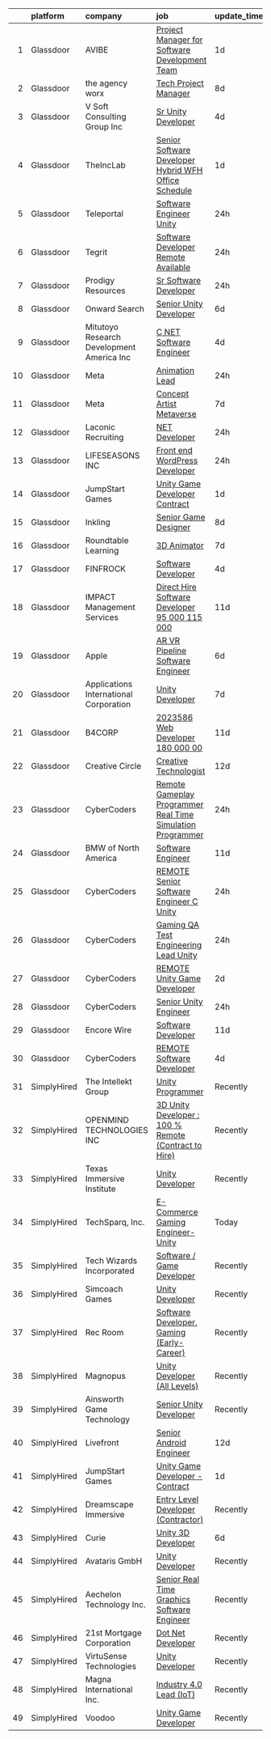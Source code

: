 

|    | platform    | company                                      | job                                                                                                                                                                                                                                                                                                                                                                                                                                                                                                                                                                                                                                                                                                                                                                                                                                                                                                                                                                                                                                                                                                                                                                                                                                                                                                                                                                                                                                                           | update_time   | location            |
|---:|:------------|:---------------------------------------------|:--------------------------------------------------------------------------------------------------------------------------------------------------------------------------------------------------------------------------------------------------------------------------------------------------------------------------------------------------------------------------------------------------------------------------------------------------------------------------------------------------------------------------------------------------------------------------------------------------------------------------------------------------------------------------------------------------------------------------------------------------------------------------------------------------------------------------------------------------------------------------------------------------------------------------------------------------------------------------------------------------------------------------------------------------------------------------------------------------------------------------------------------------------------------------------------------------------------------------------------------------------------------------------------------------------------------------------------------------------------------------------------------------------------------------------------------------------------|:--------------|:--------------------|
|  1 | Glassdoor   | AVIBE                                        | [Project Manager for Software Development Team](https://www.glassdoor.com/partner/jobListing.htm?pos=117&ao=1110586&s=58&guid=00000182aa94527fb74e596060f3ee45&src=GD_JOB_AD&t=SR&vt=w&ea=1&cs=1_9cfe2c55&cb=1660719223760&jobListingId=1008071885555&cpc=C19BE7EA145E205E&jrtk=3-0-1gal98km1h7ir801-1gal98kmc20b6000-09a2f425170512e9--6NYlbfkN0Brla-Zn9TtWMRI9hglf2COtJLUY7PVjml4LUR13BlzD7MVyLh566VO5g-FW51VMmyx8Pib9ImRFWYslYujxvpIpGCxbpiafJtvnwY-EFmMU2mSlHtiTJjLsydHR26cBO0FCE4PMEyI8ch_XkC2Y1AOr4pHDUxOz2m5-Wcw7P6yslBKJ52EvDJPg0uikh12qrMHyEp-FRBFSbuQNtGFp9CS-UfGqi9VvFL2Uaeii4-bIrC5Vm9aSrDMoyHiHWrednbJ1zjj4BholyDPcrfqFmpJh-N08lY4yUrXyF_QVzzdsFIsc5nkK0_8-wEVLN2MLDhB4f2hHY3_tZy9yBuzHcqi1uTVrNokPyTvbc2nyTW2OrHx7NpfTuYkXlqYkG46Z-2c8Y6dBFheuC2mi2NkYk71zxjMbZ4upPS2B3Z0FhuovWzAu_1OmAN4w888oSkDp31HH48agim-O7PAJydDQiFNg-D-qw7bFWZ20tu8Lgii1ZiZ5iUn-52vhonmzY7pYmRIKjbmX51V3Q%3D%3D)                                                                                                                                                                                                                                                                                                                                                                                                                                                                                                                                                          | 1d            | Portland, OR        |
|  2 | Glassdoor   | the agency worx                              | [Tech Project Manager](https://www.glassdoor.com/partner/jobListing.htm?pos=127&ao=1110586&s=58&guid=00000182aa94527fb74e596060f3ee45&src=GD_JOB_AD&t=SR&vt=w&ea=1&cs=1_a27c55f4&cb=1660719223762&jobListingId=1008061399962&cpc=7F6F94E2229B3AB5&jrtk=3-0-1gal98km1h7ir801-1gal98kmc20b6000-8f4bd79b41549b1c--6NYlbfkN0CNOKpjDIEH11s39GTuUki_mvxNbnX5BtDlH5CMrheAnKze_5JrwQ4joDkGUDohP_R1d75k89nhcXaVBkD7dPwFKFNEQnnNEcWAGbymSfRsN2wge7tNhuux1TukHXTlH-6eTlesVTIhn_EjctP-rUj-LxYzPxz1PTikXJu7_SadmasT2Xu7oViM1qldIRfmZUwlKY6QHKhfqo-9cGu3rI32D6oHZkX8qOtVksYCLW2vkthGF-O1huFLXPYa8WO4kSz3vK9SrCfF5aGJLEaqGIt9pzB_ANbXtcUZOYTDvGFGl83FtzLp7j_Bfn2SZ725SoWZ-eW7jxsNilXD4eoSYvDu0EWPgIaHTYV7HQaM5r2kHujNEkb6IyUfzWWVIdcfjj6z9ZUbkEbvcqwRUWB1mgxeorF9vmmvqSVUxKE2QgjYiCgNxaM2HRY1AZ17QTmvluMGx7AOV0vBiL903rO33Sz-KrggdZVyTsFGqe1QLanMfs-yEEik7bI2cNCGn07BA4wB49AoemcaMw%3D%3D)                                                                                                                                                                                                                                                                                                                                                                                                                                                                                                                                                                                   | 8d            | Seattle, WA         |
|  3 | Glassdoor   | V Soft Consulting Group  Inc                 | [Sr  Unity Developer](https://www.glassdoor.com/partner/jobListing.htm?pos=125&ao=1110586&s=58&guid=00000182aa94527fb74e596060f3ee45&src=GD_JOB_AD&t=SR&vt=w&ea=1&cs=1_a88eb7a0&cb=1660719223761&jobListingId=1008068603998&cpc=334ABAF5D42DC775&jrtk=3-0-1gal98km1h7ir801-1gal98kmc20b6000-85917aa00f3f2bf4--6NYlbfkN0D9RE-Si7ybiUgDiZLiiQYmpNk9Vbzm2gLbPAQW_p1zE3jUynzuC9mQeE4jvLF4MlS_eJoYiclQZfDV-8rxK7trz0mZrVCipmJf43BA5vmJuJ51QVrW8c5Pq5asY-JkCxJNrAJGuchCa72LGsh8Ez14KRADh-U9shACdi1d1HxV10TD-5y22u9gkm2p-FSC1L7hVHLEpYVbdLjoBkO5_D4asX_TjgC-tAg5tWuykKVJAtnGeHAoSOXMnPiLwSM_6yp6KgI3cjUIBGCQDVQHWDLwcz_zWUsEgZJCSrift1mrGSXKai8w0gu0jKPAkqYJ6osGZFzHszl7QoM6h89_PU8v-HGlvMick8gcd7HEQcTOFwoj3DDgnOcHv1hkJ758-DnssPj6kdFpDJ-tXB9KZV30I3lJowv2h3DDI4ntU5JQAgWopKZPoQVs_vQOK4qx3_Iupr8mof2rMwM1L7hQ1A28bcJX9OIN1DGTyZ9PDdiLSwUwAMeyjU9peoAOv8dwH8Y%3D)                                                                                                                                                                                                                                                                                                                                                                                                                                                                                                                                                                                                  | 4d            | Louisville, KY      |
|  4 | Glassdoor   | TheIncLab                                    | [Senior Software Developer  Hybrid WFH Office Schedule ](https://www.glassdoor.com/partner/jobListing.htm?pos=115&ao=1110586&s=58&guid=00000182aa94527fb74e596060f3ee45&src=GD_JOB_AD&t=SR&vt=w&ea=1&cs=1_7c7addf5&cb=1660719223760&jobListingId=1008072101879&cpc=5FEB1BEB8E14EF52&jrtk=3-0-1gal98km1h7ir801-1gal98kmc20b6000-9d51a61459776722--6NYlbfkN0DSSdLQjsFUNIIfWKBSCm7aFN-16N06oiE1QhvrDqT-YyS4Ix_-hUP8Scw6mwJEE6A2uisVI56FbgYlpINU4OAL-rAfTfCKglmO0y9iRlmC55pppFErSPqD5Uq1Th5kGjC9eEB3fOiQg-HIkeKCQlqT-IUkS0zPgJbMy6l_6XzE6linuJiv7UBAGSRZCMxF9hk66R_FPUsnNPe69wBmfVIi-bfZp87S3p_39aKFDfEvftz9CNgKRlV0CwSmCZFG7fABwkXminIPEovxZzNWlrfCFP6HLluUS7wtViTXZgOivV4tTLZtwFWdBLoQ4SU7dlzgRijuGWrYTiA2aXIZ_HLLGUUmncmofdKMuYSp0bpO2H85_uKZR9Jq-0-MVCTQBr0i7sepfzjyT4Nq0dekMFB24iGn3YFTgTR3Z551Akll4m421t9eSBWWis1IDscatcvkcLqJ6jE6V30PM3lYLRoaOE8TdU3siGJdtsI1fWEnwogVQ4Sj17jjV-LPzeBBTIU%3D)                                                                                                                                                                                                                                                                                                                                                                                                                                                                                                                                                               | 1d            | McLean, VA          |
|  5 | Glassdoor   | Teleportal                                   | [Software Engineer   Unity](https://www.glassdoor.com/partner/jobListing.htm?pos=113&ao=1110586&s=58&guid=00000182aa94527fb74e596060f3ee45&src=GD_JOB_AD&t=SR&vt=w&ea=1&cs=1_c1e1f8ae&cb=1660719223760&jobListingId=1008075046577&cpc=1CBFC3E34E2A31FF&jrtk=3-0-1gal98km1h7ir801-1gal98kmc20b6000-a2586b8f60e5c255--6NYlbfkN0AntC0C-TCVph3zu4OMPCfnQ-MMa4QglcNogR1ub3Tc_pVtaDijIQNGqjZUjoXo2yKwu64KD8-YtFIR2I8kkqCbL07rpeOqxyEMXIKB1ZwOfsl0Q6IfIhQNenE7zHvKHruNGpl76kDxluITjcBqrRgn64vIx2FQD8vXwu5Xm23Gx3RzCIfCAb9mVGdhDJfdG4H98Xcpt_tondOJcET2gusfsjNfzZtFdJumYf2K95gC7QZGT08oUaJrXS1jzAEqDC2DyudVN3VELjk2C5ZdUHX6GFbqo7irinnhW7Hkfz7eP2Ii6cmzE8FjmdJ4OyKpZjqxqwLtmna_5IsAGgS9H1zC9kb85XeC__S_yLKa9_JHsCL0lUOYZK4JRd8sn6SSWBdkMNvW7-b18IWV2tlxajbayihF7_c-C9ffF62jS0f9YQOJg-GTww1VZezBoJMxOQGxgytpAz6xV-J8aN6ZuYH3PU_qb885XaC_n12bhjTTMxcFd7JLuI9yfUVwHVjbdmw%3D)                                                                                                                                                                                                                                                                                                                                                                                                                                                                                                                                                                                            | 24h           | Culver City, CA     |
|  6 | Glassdoor   | Tegrit                                       | [Software Developer  Remote Available ](https://www.glassdoor.com/partner/jobListing.htm?pos=108&ao=1110586&s=58&guid=00000182aa94527fb74e596060f3ee45&src=GD_JOB_AD&t=SR&vt=w&ea=1&cs=1_6e8411c0&cb=1660719223759&jobListingId=1008074129417&cpc=D2F1DE17EE1F43B9&jrtk=3-0-1gal98km1h7ir801-1gal98kmc20b6000-31ea58efc222df99--6NYlbfkN0BYTXhm1cbXLAspEfzBkuVxq2TVVktJReCYtVkqu0WvP24Gm3Dxy7MDa6OJSrO0xO6C66tfxA8ttbJfLdpWJkOgdtvkYOy2-vXX6QsvaM9J3wudpgQJfabM3wvw393EsEKyI2j8r-2wX6ovTATJdOhRulDCxWlu-ACK69X5QuY6KgD_QcQy8D0VRgb4a4kmfd0YZUX0d2Z5o8t3hf63eRrNE30f7EAMo8y2fZtjciGOy8yfBFjp8Q9S6gzqmMHLAGFmentl6h5mLZ7Wi0YtWjkgLooZiwfYkKnJ1COW6v0xmkekCi-XDEfSYkIo5gZCF_UnvOO7GuvePB3pJU2w7f2fwZ2VkcT-3I207vGQikjAFf5Imz868UwH1GIFx17SJ_ga4mo-IS1krDx0HykLEjqp-EaJDuhxTRzLpDHEfAN0l2vazXOPH6SNevtDv3lnLIwbeyFmsuYygPyoDTzU8J0QNKyuSXi-l7-S4egtHx5zEgNXKDd2wY7npjF9eY7H7Rw%3D)                                                                                                                                                                                                                                                                                                                                                                                                                                                                                                                                                                                | 24h           | Remote              |
|  7 | Glassdoor   | Prodigy Resources                            | [Sr  Software Developer](https://www.glassdoor.com/partner/jobListing.htm?pos=106&ao=1110586&s=58&guid=00000182aa94527fb74e596060f3ee45&src=GD_JOB_AD&t=SR&vt=w&ea=1&cs=1_dffb59e2&cb=1660719223759&jobListingId=1008073502263&cpc=151E51E148764572&jrtk=3-0-1gal98km1h7ir801-1gal98kmc20b6000-404555c049bc27ec--6NYlbfkN0A2ztIwgPcC5sUL1oQzLFCSvVVkIkslVOnYdQ0mpSfPA6NpMWu6Kno4nnrYB-fWKcufpT5xOxPe2qCsSX5um4scelRw14WwX33UYcL6KO34QeC8INwRzUAPtwFkNlVpOdX4f4P1DQp2fZ-UJ251JBajJ815MIKFs7XVquBdwSk1fsH67WzqITEoiy4zNby8cnvIp690F0AY37VIh0NF8Fu_S-8ihqq0hxP8MOD3hbLOheloVFMUkBWta9dSxo6K2u5lj5KifWtxdUXPqlIu_g5jqUqBTrNruvrx7COjQlwgRNXSu2GNU3uA-hLe-zm5MlOzI01V77gVI7cckFzTob9oA5d1ykAGOhhWc9TkK6_m9r9M0S-5td-_nFkfJrf4jpqyb5Ka0aqxbUOxDj_EMYO6Tf4SVaLE4nzB-MZrJTiXeDsgh8gK5zr9y1NDODM69iZcUxKqs7KX8TopcP7190o27bWHMgjdh1NMNu3ukWBk9D-gXZnVO6kWli3rERbtgMmbKs7IZbyObA%3D%3D)                                                                                                                                                                                                                                                                                                                                                                                                                                                                                                                                                                                 | 24h           | Remote              |
|  8 | Glassdoor   | Onward Search                                | [Senior Unity Developer](https://www.glassdoor.com/partner/jobListing.htm?pos=124&ao=1110586&s=58&guid=00000182aa94527fb74e596060f3ee45&src=GD_JOB_AD&t=SR&vt=w&cs=1_94c54995&cb=1660719223761&jobListingId=1008065490826&cpc=48B9F4758953335C&jrtk=3-0-1gal98km1h7ir801-1gal98kmc20b6000-87407f89450bae69--6NYlbfkN0B7YoEZZ2QAGDyEGGmBPAUWSHc1Mt3sMCn9FehKcWA3wwfxcx19LEZnY8Y4HGhdxxpgSN-_76gESYxsb4CdPS_rYQtjsDABF4mABSjblZgzuDEZCoDr-mWRhneQ9Fxw_hon52IzUZ8ojBhZ77HRaJ-IxNsG7xtFv8QsFseoG_qQ1WVa8_K0VvXV-qnrOzWjQY2XHzH0VFVnZFSKVTZZgB6FZ6BAWkiZt3DNFaGLS0SrEWhHM1hGFH9HM1wibhGa5Rxtygayxfg-x05cB385nifKPRzMmJHt5tCy8PMugb6Zcj41UgeQhkwKw-hOvUNpfBOHGc0TgmvakEg8AQVutpkp28Hw8gwwHyN1BIepG2adaftYzLjv_91MbH8wnhuFk8T1u8IgLXUn3XlOMJi0b7lcs2nPp5v2dYq1a75pv3olewHw9GsPxOQUGM1CP5_esGgALeclte6Bn6P3tAOnnP7ViFuaxL4UMFDNFsr5GdozUa5uqG2GpXRmR6ZjLLhAUtqYIui2FLnNGXz9XMW0Wc4WdDNp1QMOq2PqCzknwpIctrPPeu9dU6AozHnKAaCJwSl0oM5WuWJKh6s_nWA7fgP7NmmySqO7rvgidvNzuIRC8ahVLdWReNYGbGpcItPxkue9uvtTCtUZa7OUz8N05c1fLwnsZ_yZz1ILNuiBuPOKMYxPUiBc5nGTDXJDlGm8PoKI2sgOK7kwPi3yDX_1aslahC45imadj_0-P1emO46jK_8WYzzj_pxMY3LxvveipZoDYenjgKlIaCPTa88FyjeKbWYt6kCuL3yC-KfpLfW11yq62xKzByWUcUNyr9AnlChHPpQdamxC6xlBYU1hGCb9l7VB6-sFNHsWcpkXhGhlZ2ePheXJZfYZhvF6xygiPve-IOn2wuhFHKpJWICOMPkViEw1hxjEtWIy83eQgrJb6gQI9JFJaz7pqP7ZdlGbwkw4NJnRDUHYkLPBv5G0jhs2E8e6kXt6diUleqxOU5_HbuQZYNU-9OMSOAnvk_-IcIo%3D)                                                                    | 6d            | Ontario, CA         |
|  9 | Glassdoor   | Mitutoyo Research   Development America  Inc | [C     NET Software Engineer](https://www.glassdoor.com/partner/jobListing.htm?pos=119&ao=1110586&s=58&guid=00000182aa94527fb74e596060f3ee45&src=GD_JOB_AD&t=SR&vt=w&cs=1_a99fca3b&cb=1660719223760&jobListingId=1008069331181&cpc=9DC6E4D8324653EE&jrtk=3-0-1gal98km1h7ir801-1gal98kmc20b6000-1fa32d082029c0a7--6NYlbfkN0BvrjnhlIknunj6B5uFGHHla5BSmGDnouF8_mjReNBU2kRZZ3EzJErpeKkwjhl_gNlOonS223EpcDz418rPQe9hZBvsr5e32Dip9nBxY3QrX5Gj8SrLFgwfUSatyqQnAYzpZMin40eVS1aAVjGReKFSRgtxwmdeBcbsy8hsAWrdYyTbd1IRKXDUsW6FY_bCxc1pJpNo2D6fViL2yN2wmTSmwAqdBiCYBMQWrgpcu-0P4Q-URyL_Pb-SkQNsETNT6gOchOqFuuMaeWUeNK_42gqxCFF2QKLoIdcZjZVUv47nFE60MY7aJSjTSvcGyZ4QTKqXYyp5A4pj_tDp8iX05Fz70ZS4H1RtqgxuUn9O6j5P7ISDYcQ5Uq617SNZfO_XONECQKLJZ3-4ElN4CvonPhsVlLqeUipFKGTv3udZS7Ejt1xweqlvUD32tTzleaux-7aHfa_ogLBLK1aqws5r9GNFwCErcCLL3JiSaafOOcvlY2sj8ccTY22L1qEQCQTan6sEbjLSGij-HE8gSBY91lURqzlJlFARKSEbEX_K_q7HnkNsb200wGH8UN70xk9UIkmjRPWyyBm_szJhMkk77GDJqeEOmrGEORRRx7dqWIauBY57QKuPXMbTrQXlNOyJp8pwlhbvJ-rY4jcyxi5aSBSf1bYKMBZULZ5M6APkImDICNBL26V9JE4LdjiuoVE0GYE%3D)                                                                                                                                                                                                                                                                                                                                                                                               | 4d            | Industry, CA        |
| 10 | Glassdoor   | Meta                                         | [Animation Lead](https://www.glassdoor.com/partner/jobListing.htm?pos=116&ao=1110586&s=58&guid=00000182aa94527fb74e596060f3ee45&src=GD_JOB_AD&t=SR&vt=w&cs=1_a995d859&cb=1660719223760&jobListingId=1008073834059&cpc=D69957E0862862E0&jrtk=3-0-1gal98km1h7ir801-1gal98kmc20b6000-9b322d88372387bc--6NYlbfkN0DYl4UJW4r1Vl7FEn6T9F-rD9lpC-0oMJVSiWjK_MGUd8e8cHXcpv6KPyjLHZEfqkXPLBO19QGGgKETG52_UskNrSmHtgwlHbxWFNWS1a0phudJTqs0tjd5vsu7GqsGZ8aZK2OQD2jtZBSBufeDrrQ-BpVuiH3t-B5tDKtz_MYnTa9tbX4s5enPctyMGi4we6hdgu-pwVrJ64RLj7K-JQTfwSw5zxQGVeN-ev4L-0yfNqI4Xa7ybLyN6kmrC38DZAMUcZd58kNf6MPqnw_4nSiQ2MyUGnd1BCudJh4MJaz9ncL8TvmgwQcKwx5YqHZ6BIpoc8syICCROEpn__GjdqD9gF20JHuE9AbMxzZ6zAhgsrzg7DrKLAeki9IEbi8YcLlWpGZNJC7DQ_yzTIsDmmgFA34-KXgTw5xeaUIH9UnpqQNlxMwNrNsSH9bWCvBq42zLkwh1R4O_M-wK5KmpeZcFKkkkrQx2xVgVsrdvkNtAbvtdNEdYWGrQIqc0bxpPJxSPo9lqsziqQI-_j-uhQwumU3aYBMSeUS1lJqiciLXN-v4SKMHDtz-SpRadQXvCb2AUy2Pv8Dn6PacTCseC0NLdphqEF3oKxu92KNp-9oLj5_fVNYZC4c1W9uLs5CdAJYrJNsd6Uc3hGPHIMLwdkdErjJc401FzhQ8bD3zZ5-F_2potuCM-5lfwFq2D5cfOldpdVskC-7PTm2UfRjCG3njJHhjwFxuR3mJqYonbp-Dhzz45s-IVqXAkVAQzt-Im3lTtF40WqOjUoRv-59bf29C-mWYXLHGIWzUZeuJXHjGvH33AdwfrMGIleNjZ1ORmxc5RHH44OVaa_5iV1mhYkKyex11jQOemZK4rp3jvXn6pWb8DdhtCLwK7aBrkhRt1_NOBLYqxl6jZ2KWoZ4TjRx7MRoxQg0WwfW5P_8moj-SfNpGWyrjbz3nh9ZR9ktKaNkpOoUy-05jDmINAH3RyPFlQ4WpqysMqNg3QPpUHztqe3B7-3dS7dFWWkCyl2ks5U9uWssCszTtq3w7oiBEb24c4Y3ENTHPVEAHPROjWXwCIiO3RNSExRhAEw4CQOBZEJ7s%3D)            | 24h           | Remote              |
| 11 | Glassdoor   | Meta                                         | [Concept Artist  Metaverse](https://www.glassdoor.com/partner/jobListing.htm?pos=111&ao=1110586&s=58&guid=00000182aa94527fb74e596060f3ee45&src=GD_JOB_AD&t=SR&vt=w&cs=1_374a52b0&cb=1660719223759&jobListingId=1008062809203&cpc=39A4E8CE329AB187&jrtk=3-0-1gal98km1h7ir801-1gal98kmc20b6000-21b4a9c53fc00ad9--6NYlbfkN0DYl4UJW4r1Vl7FEn6T9F-rD9lpC-0oMJVSiWjK_MGUd8e8cHXcpv6KPyjLHZEfqkVUDhkK4Kfk9FNDVhCistG_1PasObYFA1LkjSV7r4mwKrDPv6XzllAehShRQV7DTwK399fCAM-OYpZU5BTi8U_JHL4MGo27kKcJf6pmXn8rbG651jinxQQ-tkIwtQdXDwmHJHrYWOuNrNLKUcETnNHZV6v1C3z7UYliRfj7lg69v0QOv1JVWyZQo1I5gpifRls4zSDnQnr3vxqhfaqGgESYqg9sZVlpEjL7Mlx_pi-wh8duz6N4Y3KOG5YBYmbN0OkWi10DmOlF-mlLiIt6BKsQ7kVM9wydDFzKPcBM8ieSaU09Y3f3MbUiBoOu-tPGIRycIMpyiwHNkM-DgL1PFGmYlvEBzXg3m1APerQoIT2PZJe018DdbSTySO4Di2sip58dnNACoyEYazDojLjXe3tMrfAYqqroAcFnuVtkeBlLiaadb3Ne6aeQY-OQmBu9bjvgzh3AvE7fo9koH5jsMR4xBSWyHKS5_M5pDwT6PsuiObEUELVoGI6p46dZaeDFXLk-Vm_O0LH8YQwcnputHqxtP2tYJ6Pyhzb5Hb-eP3XE8iFXx6b1fX93G6pCntgpehjWNel-x06dicDotNZ9w137O_mYIp34lkcQSLLGL7P81J58L8GFfXcO_prH1oaJ2aq_nuSYwgZRhmSIdpgp-GXkDq57W4LMdzhnNW2eQX46s_3hAdDX-lqVDSoXMOQ7nh99UKkjqtnMGq1Uv0bpdp2ke4qWzMagGkLvhnGyD_9DzMX0SLWCu3eTL2Z4uM_RyEEdhlEBGNnYybkJ-_Psrqz7zg1EBmfZbagNRtP1q7NySUmpESLgotQ2hfWxgliFWuLOTLxRVWTLXwQQUFbbGN-KRHlO3GwSguONrlY_NJwFbMLrNy4-hAVMNEKp4xfPwU4HLVLrw6s92KS4i8ixVN4UiDVmoG6soJuCskh_BAdqUptsYOTf9f1kyvRMzwTgJZ_Ro-hjejOLb3kOd146ODjUQz3nvOzCz7hREW1MQ6-UWurOVVN3pcllnVz7dfQoC7A%3D) | 7d            | Remote              |
| 12 | Glassdoor   | Laconic Recruiting                           | [ NET Developer](https://www.glassdoor.com/partner/jobListing.htm?pos=112&ao=1110586&s=58&guid=00000182aa94527fb74e596060f3ee45&src=GD_JOB_AD&t=SR&vt=w&ea=1&cs=1_0ec5dbec&cb=1660719223760&jobListingId=1008073871528&cpc=C3517E2410EFB392&jrtk=3-0-1gal98km1h7ir801-1gal98kmc20b6000-ea381383c430b3dd--6NYlbfkN0DdJbhHBYXEWBLZdlxQXj7QWc-IkEPIf_iUNPDm2ENCvayc7As59E3viv5RijUdfddRMWLQtu9yq-9Cvcjdlhi9ZpdFgOHV-qlFPgkvYgAu1Utk0uElhqxUYGKpx6T7CPHot6IZr-dOKfsA-NQkvdfF1GO-TFQi1JBywzJANKL8aOWbmvAd0dMu3WsSVKUJeuIb1hZJ-_LinmeE3fW1aR6VDhYMZBE0SMyHg__guqNw3yb2kC9N-thUWseq1eOE9ZrXtfL1TFaST_YtCwRZ4QwdnfTrfm2T7w6opJSZhm7K6QcERKjdBt4AuLaq9Yf8iuAK5DTswh2q2ijOKrW7CL4JsTXEsLoVyymlmEF-IDDdRqxJEoJlZqIbNz1uX_nhkJ_lIsbZ3Z7thP5gNvCZqhfuldMNjKol7nnmqps-8V39XANYYpbrSGACqwfrSmwJm836T3X2OpmmUjlf49aj7D8Pn12hvO9cXR4BstmRieaBXXRBs4uolATJDznJ3nsfw3EUboeqYx7EEw%3D%3D)                                                                                                                                                                                                                                                                                                                                                                                                                                                                                                                                                                                         | 24h           | Remote              |
| 13 | Glassdoor   | LIFESEASONS  INC                             | [Front end WordPress Developer](https://www.glassdoor.com/partner/jobListing.htm?pos=109&ao=1110586&s=58&guid=00000182aa94527fb74e596060f3ee45&src=GD_JOB_AD&t=SR&vt=w&ea=1&cs=1_b29096f5&cb=1660719223760&jobListingId=1008073142043&cpc=F17331D9BECC482A&jrtk=3-0-1gal98km1h7ir801-1gal98kmc20b6000-e7ce80213e24dbad--6NYlbfkN0Af6XyPKZ1uzoRE0GahCdo75fE7PN7TXFnIalp9aM13-zogjIsTD1TImW0V_eeuDo0biAWJRdLgtobe-GpwLew-od1JEHJiRl_gDVdolhw-Ch1qWJ5aMScr6hBrnR5AFtAoageZ2ahHPnRFK9WU3Bs2ShiLccy3g_r0YN5i4eWtE1o95PhrLYT1DkVcHGlJY4K3YnwEh1LwJywoYb1jy3aOFUJVvirf1sPGtp7RcDDajDUTpgMDYZz49YCUWFbVyBSFJ1YAYyhUs5wuou66d0HmfWKPQk5L0J6mqWrPsdE3V0Tf_wAAf5xfrjfk8IgQ472Stm44IpZi3GeT_vazGVAr4aQlTg-ikMXqp6QlqBU21YbDRYKf8VdMxEDfbs05jG7wH0GxoLpRM84KbkGr_ARfiIK3Zye6GhoN5oc3I6N8rW7-lt4mPvgPZY5quRaVyd9sI00f4ncCWeQ8VQeRgVl88dew_nUeL92XnNkqekOfOg%3D%3D)                                                                                                                                                                                                                                                                                                                                                                                                                                                                                                                                                                                                          | 24h           | Dallas, TX          |
| 14 | Glassdoor   | JumpStart Games                              | [Unity Game Developer   Contract](https://www.glassdoor.com/partner/jobListing.htm?pos=101&ao=1110586&s=58&guid=00000182aa94527fb74e596060f3ee45&src=GD_JOB_AD&t=SR&vt=w&ea=1&cs=1_755aaa5a&cb=1660719223758&jobListingId=1008071805886&cpc=65CC663E25211861&jrtk=3-0-1gal98km1h7ir801-1gal98kmc20b6000-cf18f7426d73c20c--6NYlbfkN0D_KRozbKJx95I3LRYgbj09bqBDFeyQG4s8tCOB31p2DJZmMjrYDwt7QsGSfxe5WivNSKvLAitalazuPg12tvlUiQcn4orz014HzM8kPbmIKm9sa3m8_BNp7VixEktm1VyGiKWazl5SX_5RvEqhfUGfzwojQrA0S_9isnH1wFTN2m4vS6udLiCaarGpsUOnw95MK7c4LPT47hdg2y2St3sf4lRmgOvXBlxEk2WXQLrStzrHceBD_qshxuAfNl5H-PLRAu1ZzBtIxGVpWETc78wJfnoowHcGxVXgFLE4lNUM-YYzKgE7R1l7f9AMfztTyQUwwESbLq4zRA-nIs4xkkojMiHfPhmvhGpGbwJSujBvZPaR5-h8_6_Ds2Nvv6NwUlwQGI5BXBRZjs5s7vQ9NCaWYjXndDqUOkuT3rGGrltUSj-792w_RNAPEVt4uUCoLIT7T8YEWoriiTeXJiFMyy-bGKF2esJcWA304Xl07bkwX3sIR6e8SFEb966UWx06oKM%3D)                                                                                                                                                                                                                                                                                                                                                                                                                                                                                                                                                                                      | 1d            | Remote              |
| 15 | Glassdoor   | Inkling                                      | [Senior Game Designer](https://www.glassdoor.com/partner/jobListing.htm?pos=104&ao=1110586&s=58&guid=00000182aa94527fb74e596060f3ee45&src=GD_JOB_AD&t=SR&vt=w&ea=1&cs=1_aab5f5df&cb=1660719223759&jobListingId=1008059483582&cpc=50179EF3956C3176&jrtk=3-0-1gal98km1h7ir801-1gal98kmc20b6000-678267d82f22a9f8--6NYlbfkN0CdcVd3SDA1nO7RkKTAACmPV4xEt72Vls8LI2dqcgyOeHi2CvC1sHKoHNIfXSCQVcTr4AoLSq8kWlreFOYnMTXNQu3E578XmFW5GGBHz_a7Cu4uRhyyNkJcymi2_gtbQjoEjAihiRNDB5mUIl33VJDWL7fafXy5OaoextOZyZOYUTmT4ZBCiLLSL31OA8_DBZpwy2WhGQ5vI6RQCjXYxscTn8Gb-8GVdfdy_Rz3heQtOmLC-FqTemkPACwSIPE8w-MetCIAQzs_nIXP1tjFoMi-WQ9t0JuuKjCMeZRO21VWBSQ64OINZRMkJEhpeThd8qjVhHvjQV81iBjv3ey65CIxAYHcdgx7g2tpUJlTsfOt-0aVRzH4AtW7SqvvspGmX9ycQjjUk5GnvSqBcVKn6d_5ajaYEvUeKIEzIGMifPdMf5-QrNRnuo8HiuTd9lp7cuBGRQVX3ZvEip2NvBw_TesHJc8eHuEzz02e-s2BhUiYFzaSJCIuYngBPp9GQpDP6Bc%3D)                                                                                                                                                                                                                                                                                                                                                                                                                                                                                                                                                                                                 | 8d            | Remote              |
| 16 | Glassdoor   | Roundtable Learning                          | [3D Animator](https://www.glassdoor.com/partner/jobListing.htm?pos=107&ao=1110586&s=58&guid=00000182aa94527fb74e596060f3ee45&src=GD_JOB_AD&t=SR&vt=w&ea=1&cs=1_fb47b8d1&cb=1660719223759&jobListingId=1008062652493&cpc=AE484BB564079092&jrtk=3-0-1gal98km1h7ir801-1gal98kmc20b6000-465ea9dab49fe022--6NYlbfkN0BVapqBw3SgoS4uv2G4zUYtqIdSNvBDwETDajj4_FEyngziGLzFguvgXGnGRHjxmfOl7YToDFSbofLhWIkbyvd4jpB6iHDAdo7rVOzKqXgujFNWoT3iiw80UTSm2WavY9DzDTyG37EC4qUegYrcIBFAY3qclQ4wYp9rY5Kvv_O5cP993YzGrZrm-7jxuTlgP82yf3HpZznB9THR_yQK2AP3W28_jT0_uiQjWzzO8Uq2zDRvpDnLv6KfUbjoA6dYesqYN-mV6DwsIRoFKFXGB3nrxDJ34hGFrio0KXPIWXspOljvTcdauIa5_htCwzmQzsqyn_qDx01JZtRBxiR-Wr-NbumdVZEpshlDTgCdYV8RsBYIkKjLXK6Hil_qE1uOzzzL2tZT6I-BH768rZ0iz0CvRw-kl6D7Q-9OZxWb0KX21JFjLWhd0BodtBCFW5D4F40GWi5gVk_tzzrxnDOuqeKNC-Urh7fy5imx_fbuxbccmaH-kPbVIoiJ)                                                                                                                                                                                                                                                                                                                                                                                                                                                                                                                                                                                                                        | 7d            | Chagrin Falls, OH   |
| 17 | Glassdoor   | FINFROCK                                     | [Software Developer](https://www.glassdoor.com/partner/jobListing.htm?pos=103&ao=1110586&s=58&guid=00000182aa94527fb74e596060f3ee45&src=GD_JOB_AD&t=SR&vt=w&ea=1&cs=1_eaaf748d&cb=1660719223759&jobListingId=1008068417466&cpc=B570179B49F70162&jrtk=3-0-1gal98km1h7ir801-1gal98kmc20b6000-0910969e98328d17--6NYlbfkN0C3s6SQssVyjM0TBjXC5cY90NsFTu6k7iXDnyh6Xjam_XRXsCqThxlI8Cv2kIeznDBVQkBy_bmiackllL0mRxdBja76WxcV4k0SMYXzPpY3I0Y9vO5UVWnOzXjsNhbr3YMQ8ZRQNHOx5CpdRCSLRySE4x9ZfNjbHoeUaNwQavKyee8wxD_nMTHJLcjP25jHiIiSa5o9Fov75I8Uo8ZDpt_agKbHu0SD10swD22MiChLwf8mOneqnWjUu0VuBOSw59sY3cW8HI4m_8JJIjBaZVUdieQHI_nsAoK8LL9_dfKBZqZlen4zase9V-pv-dI8_rU7kNcaYsvT7dDL7mFeD-L9vub2dR6-CC9Se28fr6R0taNA6cWFUSBAEmpwkm-t40JPT2N9QeWqAUHE6nmlgGwNG1841IF8qQL84XreGMVHSdHfufM_G-8dm1YK26USeETJao3dHtIaE2thdqonPrnJu7TxzqeZDYYEivamBtUTQKOBv95j0Tbw6piv4ZCDBrB16_Jpw-f11A%3D%3D)                                                                                                                                                                                                                                                                                                                                                                                                                                                                                                                                                                                     | 4d            | Apopka, FL          |
| 18 | Glassdoor   | IMPACT Management Services                   | [Direct Hire   Software Developer    95 000    115 000](https://www.glassdoor.com/partner/jobListing.htm?pos=128&ao=1110586&s=58&guid=00000182aa94527fb74e596060f3ee45&src=GD_JOB_AD&t=SR&vt=w&ea=1&cs=1_170e6f37&cb=1660719223762&jobListingId=1008056070811&cpc=F4EED0218A761C36&jrtk=3-0-1gal98km1h7ir801-1gal98kmc20b6000-ed2d220ba46cb609--6NYlbfkN0AUG6b68GXjMNyapHseg0jkioNmhuIKp1XgtoRtSNvP0NUES3Cn7x4I7EC1xSS7tsWF70afBadsk09gHfuaYz4YeJh-Zp8Jw_1dm99q3AI_fHBDJJInWxHGa_Azjr0phkZfL0xgkZVkBVQ3r2ckh3fL0UyFjQlsgpocT24gsSwp5H7gs7z_HZQT_XoSyAJ_yyk4-PHeyzMdvHwohLL8fBXWviCgeZ7IMbwQvwbnCf75QBErZE2WqyO7U3lgnlCQ1CeZ3d66BrR0mErrUNFlS-GqA7oDDGlfMbGAKw1lTD458wNXDyCHUmNTGpCJdDeyW7RNndzUERvJ36I-vS5HR3LaAVRgpB0ayNU8gASl3VSknzFZaMS0rdNZTvEwqrP-KoweGV-d5_3jLWaV4CTlHVo1TkH5GEI9a92RTq9nSi2oHapdh6TW2fkrl68h8tA6RkgleqD5fb856CU6COfoPCitrffHnt1_pYMDOPqnjvtE7vMV_-iidYEmyeXKYGZ3sILngHd__Ay__HvHQTgqYVk76pBLJo_yDlan2Yot0iD0kA%3D%3D)                                                                                                                                                                                                                                                                                                                                                                                                                                                                                                                  | 11d           | Ann Arbor, MI       |
| 19 | Glassdoor   | Apple                                        | [AR VR Pipeline Software Engineer](https://www.glassdoor.com/partner/jobListing.htm?pos=123&ao=1110586&s=58&guid=00000182aa94527fb74e596060f3ee45&src=GD_JOB_AD&t=SR&vt=w&cs=1_0eb30530&cb=1660719223761&jobListingId=1008064548722&cpc=F41FEAB56D215062&jrtk=3-0-1gal98km1h7ir801-1gal98kmc20b6000-9efc9aa70a8bac7d--6NYlbfkN0BvKrLyj5gPmtZO9T8euul8TCxuuKNOtzRJOomxnwSEodTz2Bc-sPZlbtkML8D-m4oxb_hpOtMKgwGf3xCZVjp0hMHQ7tnx_mdHptyoy7KlnXTuNZRHr9hdhR8AiZtF6wM2F_IhEn66zk7oZQmfCjMbFepd4YWR8-oAaI2hD5eO_UByjk9w2YhNBrzobZXxIdzmedADKls7zs-GC1q9-oJ1xc1VU5Sr64zaHyR8MzhjvM6wJMYzaZb-IRpG-Li8zcc2SgcuTjZ3jrzLhN3vdB9s4TLiMzm3LXUDsyI5KJ6dzEGnGYlW4z4zOvITCbzcR1k0goq6MaSW0zcVxK3ZJ2V-zn3T41DQH-9iBLpq1Bmz6Vg6LQWjdMNZPOYHDLe1o03XAwmhUinImxCN1zx8zMRThnayCKXDkb6cqsyKee7w1evfXP852eaE0STeXXXVc7nWscarCVCzbZXt3t8WIdhrx0vjK6yWLs_7nI7LowQMIh6u2StiFNTKdISPmFyziaD14gvipGS6PGUB2EpmQNTHo_IzwQ18hx5PKEkyALi8PXmhTkGUMaK815plypsC7ax4UKThgrZycQAFyq9rNnNVq3t8Loj6oS977GOdjgS-RTzVcYlLa5e5tUEfq-mz0Y_39fl8wq1WAtZ95vgtzP5_uRxgMI7wwM00QEwnOPbUSuALiAxySAICuAUQwA25_eYXIzvOehCBvPr268R2yB609wD4b6ATWSaSXr_mNvLdAO5ZLcN9VNytrL7ywhdgbCl7bffDSAGhgmZ8ALmK0mQoHU5x6SUuozJzPSWUZllEw1ebYDcuHXhzEj-rQ_DP8dzDa9nI3iSrfzyD3u8i0VrXVsRM4wbCJynwpEWAlKnJpOEXFo_xafhub6pkWlEoDSpvmCm86hxigRUQq0v9rnvlkXhVE0HbC6ejLUGlkNfpi6qk7b_lQz5O6UfNv1hjxdUGf94NjC6MyyO_KO03PvSv)                                                                                                        | 6d            | Boulder, CO         |
| 20 | Glassdoor   | Applications International Corporation       | [Unity Developer](https://www.glassdoor.com/partner/jobListing.htm?pos=102&ao=1110586&s=58&guid=00000182aa94527fb74e596060f3ee45&src=GD_JOB_AD&t=SR&vt=w&ea=1&cs=1_703f1d81&cb=1660719223759&jobListingId=1008063343561&cpc=C5C93DE40C8A001B&jrtk=3-0-1gal98km1h7ir801-1gal98kmc20b6000-d2c8f4e37a635e67--6NYlbfkN0AS3oPsAAmCngCu4U51_2RxXyfS7TdWOFtWPOafNW52IwBtI59ZXPdtfA3svvnxya3IhrtIKjp-_N6sisgsKzSxprYS_YTJd_wl0lpONz31S7cWSlyk53jxFlw1zEgS45L7xh_Qm5NdssYe6ZlPZIHIsG1HV9E73ViLQpOpzxJIQP-E5wNvLwv0J4ilgglH_he-oE456Tp7AzqSRjGIWbnQWOv9XjH4fxCkMRVee-Icz-Fpmla6y7dVaDcvW4-inXzvGkEcJ3O2cv6OTy4TkEFyhFRTnX8EQY-O4cItiZc45CT3la7qKTdLsJEz9a4F2v3u9UgD3-7oeQ7U5BxY8MAcXpJA6useQDV_6o8_GpKnqEyuvPVH9MycHSNWIZ3WCBp-kuUvoInWFfw4rkewVko5n4FvHb4R35uiFzUUKYaUgGoVXoy2jnrOzrJt7TX9MptaBjhyjfvOTIECDAXHWdMyaZpmgFGe3VNPUozNxbVepMmNQamweYOhuBdTwKNKIro%3D)                                                                                                                                                                                                                                                                                                                                                                                                                                                                                                                                                                                                      | 7d            | San Diego, CA       |
| 21 | Glassdoor   | B4CORP                                       | [2023586 Web Developer  180 000 00](https://www.glassdoor.com/partner/jobListing.htm?pos=110&ao=1110586&s=58&guid=00000182aa94527fb74e596060f3ee45&src=GD_JOB_AD&t=SR&vt=w&cs=1_187ffc8c&cb=1660719223759&jobListingId=1008055959444&cpc=7F6F94E2229B3AB5&jrtk=3-0-1gal98km1h7ir801-1gal98kmc20b6000-a668bd996897375e--6NYlbfkN0BBcNHvdcwdm3ewH9kjvka83ftEJjxlat_DdA1S80VRS6k0mxP7wnwmAsSRP66qfkyACjOzUQGpCoOfGuWGcky_axKpzc-G-J5jJNNjrG3z6y5200UlxLV8wvXWp5g-7iaWZ-LhuuJLvIVilIjA3P5IxhDmQY9k96GGRPgJZEEO1mum6UNjOZFbM62Ms32Qzy24ZLOzaPbPFNDCBw1Olu7FiBwpEJmN-1exVZod5-RgmCt-Te25PNpNQcHOMThSDacBrUpD0N8lDZ4WQEwUllX2mdiCjnr5LQiCohUR2Go_gOyXz1dRiLBP2q0AlmXZcLPPZsigUjV71wStGAM-mX827s4nQNY57J90LXq4UiOKVxZ3nA7N4hZlJk0X8CwHclOmMlJsr63zLRQW-eoDE7Dg6dYbhSlZdckxwsDD1-GRxj7g5-KOlRB99jKEt4Vbz_1uLUgHEnMh3hcJU0J-yqmxqPBkkTRV2GmjOm2rMKnF5V_ru6YeXAvr)                                                                                                                                                                                                                                                                                                                                                                                                                                                                                                                                                                                                       | 11d           | McLean, VA          |
| 22 | Glassdoor   | Creative Circle                              | [Creative Technologist](https://www.glassdoor.com/partner/jobListing.htm?pos=120&ao=1110586&s=58&guid=00000182aa94527fb74e596060f3ee45&src=GD_JOB_AD&t=SR&vt=w&cs=1_c9330a67&cb=1660719223761&jobListingId=1008052746547&cpc=4F748F1840550ABC&jrtk=3-0-1gal98km1h7ir801-1gal98kmc20b6000-b74225bc8c59c95e--6NYlbfkN0BPwlZa85gbT4Q3XYQoU_uQn0Qmw9zd_9UNfmcwtqAVud1yvyq1Z4UAlx1bxhDUi3LksnLBypyz1ki1AYlpqBEOtzLCLCRpEUWiYZAxQp35ZwbGwGgfIipNjYJRWVKtqW2P6n0tnODntoOzONS9wOCfDiQdRQlv6VB3BbCCzTOWuPZy1-mqLTBTF7C0EPThXIbA45t3sfK0z2BxrCsM6-L6pMejQ8LndNl7mI3hIADSF6fc4u8Z_f1Ywn0QHZ2hKOhwmCJu1eAcMwz_hXjNvwCECsedIegyb4RGWX8QF2517Gk0I_8SMoZXSX7W_ibWLbq6oOBgRZniSc8D0Ph0QOo5T_Xtwluh8RDm--3-qkMYBxBXTj0-i85KdFY_8iXn2ssjcuTHBn9JcVonUzfbof2jrIZAyuHGmyyhcSBlFx1D5nOAVTK2XsWAtCjfULJEjR3rWHP1b9nsV-Y-dWYv2Sz1zZNITTKEnjJQgcrcPkJfrxoxh4Z9einVGIVJ7-KbzkwjFxXjxYKGsQ%3D%3D)                                                                                                                                                                                                                                                                                                                                                                                                                                                                                                                                                                                       | 12d           | Seattle, WA         |
| 23 | Glassdoor   | CyberCoders                                  | [Remote Gameplay Programmer  Real Time Simulation Programmer ](https://www.glassdoor.com/partner/jobListing.htm?pos=130&ao=1110586&s=58&guid=00000182aa94527fb74e596060f3ee45&src=GD_JOB_AD&t=SR&vt=w&ea=1&cs=1_9cdebf42&cb=1660719223762&jobListingId=1008074247871&cpc=C4A69CCDBB3B9599&jrtk=3-0-1gal98km1h7ir801-1gal98kmc20b6000-06f74a108c0f269a--6NYlbfkN0CpFJQzrgRR8WqXWK1qKKEqALWJw739KlKqr2H-MSI4eoBlI4EFrmor2FYZMP3muM3MQCN1X0ti4qRbjgvBoNO_CX3xU24gVwzgXSFjNc8zwBHjpvEaY4VefII8BDl4n1M34E6uBxwsFZFwK-hnSbSia-Mmbs-b34sLvi4_qbE-1BcvUTe6TewIO2ZmrBnMvC9WvVUJliVqp5aXFyOasBMV7Sl-2n0-TRMQbCe6ghY2voaAtLuK3OtICc0NgbH91omwnS_AXXGPJe1VSI5bn3N4Dlpsg0Do5slFvEX5xPVDvX3xuv95kvKFVpjbJ9ROYmCwLgV2yx989wct-rGmAHZzrgsBrfjUmQglPL2ctRKgdatpOOy0kq1S_UTWd1r_DJmN28PD3EsrciKwJKFxJbI-K22l731uew8LdcoPCuZqXwfGUzHFTj0CaLi0ru6GWXVuVw7qsG4qi0HvzmS_rTgXmsQtM68uqm6oKKJQKm37gnzuWvEcHgnpLd14JDgaH7_wDO0gLHmU8IIhsk9e88i2LuRxcU6dJIhHG8Huc54dYgKJfNCK8pqlgp3qKTv6OPJ7sjSC8AKBErRo5UNE2FftvaJxm0wEJRZF3O5fb8yYDACgs2WGpFTsd5_CjN_7Y2jWAhK7GTBqribaDbT9A4itI0Ta38CCzE5rJfahJ2G_qzoyoilyw9EFs1iwpmWPwGlGqmMldHMfcNZ_P6rkbCNYpiwwfypiOGXPxda_w8mZWD0YUtR1Z3wCtdSQ1FMSoku1Z8i-2hbu6Ju1Iy620zg3s_vF_7-7jOvPzYPvoYq7BaFqoNc_KhWfp5Pav9BgOIuCGESj9o8givDxT8if1NUtd_rmd0utEMlstHfDlc38bbk9q0Rq5_BPyk5GbwTbdzckFdZ3t7a2ONWWc06XlzO3qhI0fUDdlKXubBQGkBEDoYwO9UzsWEmMJhr5wXLo_9aYQPfxu0IQlHR--vIhfV6qEl0nEbclidQyOHnDRehdKQ%3D%3D)                                           | 24h           | Rancho Cordova, CA  |
| 24 | Glassdoor   | BMW of North America                         | [Software Engineer](https://www.glassdoor.com/partner/jobListing.htm?pos=105&ao=1110586&s=58&guid=00000182aa94527fb74e596060f3ee45&src=GD_JOB_AD&t=SR&vt=w&ea=1&cs=1_1ee873d9&cb=1660719223759&jobListingId=1008055965907&cpc=022796DF6CE1C9E6&jrtk=3-0-1gal98km1h7ir801-1gal98kmc20b6000-577c2727460f3794--6NYlbfkN0Axm-Vg6fMmfBX9KRMVDsRVfAIe89YgedcpQibha4PdkdbN8IS1lBZa3MR6-44f3Ah77hdI32BqsNaCoFoJ3TDZr1HFI-tS_EYGc2FD0BQ5oShEX-EgVwi4VVz3qco83PFQoBMliaV0y5grHQPHRWTFIJuYspHbAvSmOOqjSxmUuFy4Ojc3YfXyKQvVY-_AIbSaddINz-yVd6Ej5U9sbBbbKmauq0M0b23IrALu9WBZYEmbFzaMC7MuIEA6VQi55XAAl1l99-pYNWwIN81EDYsWr42GSlwJpxKZfPGuaRRSP36aftRKUt6uIeERFgXN7EUnsrgdxjrTe3Vpaksl-boCWajwdTbrTU4CZYwtlsNt-h2WxUOYsJxvp5PmnY4eDMVLyHTWF7VgfuOj8eRM3hQbLwAQAVwTWhG69d95msS9glp3BdYmYN2Im283Dw0FgpODmQpVHaJLG1E9eu_V4GN5sHTbjrv_hmoiw4x6v3gtZJXleu0BVaLxoPrZ1imUERU%3D)                                                                                                                                                                                                                                                                                                                                                                                                                                                                                                                                                                                                    | 11d           | Woodcliff Lake, NJ  |
| 25 | Glassdoor   | CyberCoders                                  | [REMOTE   Senior  Software Engineer   C   Unity](https://www.glassdoor.com/partner/jobListing.htm?pos=122&ao=1110586&s=58&guid=00000182aa94527fb74e596060f3ee45&src=GD_JOB_AD&t=SR&vt=w&ea=1&cs=1_3e63c561&cb=1660719223761&jobListingId=1008074247751&cpc=451933188B21919D&jrtk=3-0-1gal98km1h7ir801-1gal98kmc20b6000-81b834d1415e3e41--6NYlbfkN0CpFJQzrgRR8WqXWK1qKKEqALWJw739KlKqr2H-MSI4eoBlI4EFrmor2FYZMP3muM3MQCN1X0ti4sgjVoEiowvX2VtGa7IO9pVpL_wEvRfRG5Rsb4h7TzrTRl84bC9bZa67STNaxKUgx_XmnFIIZ7uLtw7DSePAYvE9JHY6y2Q-JW9fX07QFpQO3ENHBbWgpmpYR0pURKjiDpHnGyhrJBvZE4Cb7Z3_Zk9Br4AdskZCaMJOBrk_sWp56WeBuDgmBumjRF-qlMRPXRp4ug5aWYqryhSlUbTDDF0r8Amt4eqSTPoAZLnBr7Kzx4RqM55Av2iQgtNPBR5wyDYcKoQX2OZNjcLuV3sypf0AQo2iA3ViLN_8cMkmQ5HMr0cikVl6pEMuQpnt6wca7Za33Naw6x1UrGDLQUtjbK0ccDnkBdFufEJHkxTeOpi0R9XJJrEWzb3HaAlP2d3XZZyb5gACoBxX1ddQAdX_vjCNgMJxtub3-f140PY6YIUNBSA8gfO9XZUvseNjoPO_iZZMehxtVy6R5tx7r0ZkJtt2YETwYYroF-lbyqaRr5VGmjrdRlQnbfF2kZEt_vn_szd8AZnlfNs5h0CMxbLJEBWkT56bQoM3ILZURW4NMNBILvnBoE2c_TDG5qHrLRjWrF7yOdapSs_NF5c7mMhGNYktJPnGGi78cgZM1gDlpYuD2OCBt3k5hwEYjXLVIQmNVq85Iet_dewBep8qUpYXvFSlEj8Vxou0nuWL5dVVIuBrl0xpe1MZygJ4ZPRJ1qObkEVnXV7IlDS3VTW1qcA61TpUNfezcUSRouCmVVHXO3PVxvrdgGjwIsBd0C8ChgFWwnpaqjc_WmzB5U0H2Lkt08wrqY5SgfQsPiFwYT42h476KTWMWbRHk8XZVs5vUf-LMPcn6ZN5ZtPpsltg-xZioEdQszcG9GXyZpBqdU-dCJMeELSNRQNy1y1cPEwgTVhBu0WmYDp_Z8j0EbrDSzAoZzDK9wHUwNVmHRAoTwG1s_itiUGVVqKnK3k%3D)                                       | 24h           | Las Vegas, NV       |
| 26 | Glassdoor   | CyberCoders                                  | [Gaming QA Test Engineering Lead   Unity](https://www.glassdoor.com/partner/jobListing.htm?pos=121&ao=1110586&s=58&guid=00000182aa94527fb74e596060f3ee45&src=GD_JOB_AD&t=SR&vt=w&ea=1&cs=1_7b6ef75b&cb=1660719223761&jobListingId=1008074247913&cpc=451933188B21919D&jrtk=3-0-1gal98km1h7ir801-1gal98kmc20b6000-df0122ad40e88883--6NYlbfkN0CpFJQzrgRR8WqXWK1qKKEqALWJw739KlKqr2H-MSI4eoBlI4EFrmor2FYZMP3muM3MQCN1X0ti4oP0PGOAH-ovaHKDKqWK7YDmJq_vtGCccFDvT871ZcKjijMEDl4ER2pxiyqPT-srkSSFS1mRScpEkp_GtJ8HdDbXaHyV7wlDAhw6O6KbLhHRnQ_31fCQiTAhIC_pDSDrhjfjoPq9tifzeXDCQzQne9X1-RrmGWmV_X-wbHe9MIF-oxPpUb2QLDdEWkwhNZfj3liNPNP-ZuEkijFZOoH89BJ_uAmcTX6VwHoXXqUpStn7ZbNISYtbmqDrsEXaWwVmrkyWom2WKsEQ_r7icM9wqWiU7S0_U9SCtZf2LJArmVgc1jur74OHkEQvhUHuXleBG1_XcamMhxuC5qPJp9xbleEk8dK3BOpFperhgdEP5-J3aWrKOmI0uIDIUiYF5OrB5L4ucmL2Lnt-svpneyHVb-ZFKxJenLvvKFkDzw-OijUaF5sa37uihQhrKv_j9wa4lDbOXj6eIdrYb0LhZ8gLo263o-pBxI_cIFqQy3OvwX8evGqFrSKPPh-a5p1-lYdMV8qmmUGWMEXotBxDjosYFUboRq7ljDhqLRGGjRTuZeYfXQFraa6a1nZ2R_T3j3VxPcDBw8z40Ns-A5WtquDGuoUTdlGUpIVlstlJR_Wl6PlmOYj2tF9BJvpXICCkP_TATK-tWz9URY57byB7Ve81bHryq1QshUVFkunRZfu9RWhBay7o-125pXO1iTLniY1f2iJDSyAPt1MYRXjXQtKJODoJFh2UvSDVs5V2jL12CiiuxoiaAe4iTB3uPkoV2uZ6pVdfx5T6hFJHcfhUp0LiGPfBBVkSg_EzFyOh9PMnkfa4grOudARumPr7tEqenHKeG6cYtp8_NH-QO8FbLbheql91-NcwO9eosAFJgb12ncdw5yTN8qwVyLz_6lZKS18ulwGCYlx6hJLV08Borf2p-A2nYMvNPiDOUjtUVgRRfYBgCUvgbMVhHzQ%3D)                                              | 24h           | Atlanta, GA         |
| 27 | Glassdoor   | CyberCoders                                  | [REMOTE Unity Game Developer](https://www.glassdoor.com/partner/jobListing.htm?pos=118&ao=1110586&s=58&guid=00000182aa94527fb74e596060f3ee45&src=GD_JOB_AD&t=SR&vt=w&ea=1&cs=1_a267063f&cb=1660719223761&jobListingId=1008070663187&cpc=451933188B21919D&jrtk=3-0-1gal98km1h7ir801-1gal98kmc20b6000-dbbc37764360461a--6NYlbfkN0CpFJQzrgRR8WqXWK1qKKEqALWJw739KlKqr2H-MSI4eoBlI4EFrmor2FYZMP3muM1u3aJAL27Ttz-hNo5y9kdseUl8Sh4s7R714L9_GkUvXK-e6MgOCcAd3Q6P2pxGuSnLPzY_ozysz7GVqMFn0xT5kXM7M4GyIDJcKyncw9AP222-_d786-szqy-avrRGhhsMx9ZjeRItZzIQE3WkmsXzhx770BoUzHyNoW9DDW5vw7CMDGA1VjbaK867e1ToIA8wgjerfitIxdDP3nKtbAintqO3N9segACqhsAdoz3LL5YV7IdXry6a7vtot0H8VhIGdIu_ehASm9kvmYzDsLe1JX-0sHxviURrmqpFvNvL83NLPVJBm4dA6oMrQWxXtfnbI2CbggnPzCdNFa5AQMs3syzbYYLJikl0ATpmG6UUQzJBTp3UIzzoGEqlQyFRYlI05gLtOMxlfLFNaRCtOQs6yLL99XdykbGP6PGf5ZzwMy45xW3mpPakuFf_y5qEJEV1hVgWNHFZJMx1-4N3Ytscl7ILOB1v-vB3SKQpcHSIYrhhDPCp3BLl784W51gX_nnEl6mZbFRrnrb9r6pcnAYIpA7hZXjkC7-4JBQVuf7KoybBH8dCvYARbug9kz5scAEgnjbDD3EWb-pp5x-k7vHP6KODW9y0w8dwL92hhlJvk1oOlIZqh1xLLDwHLk3JvXKuXsMCZthrdS8s-zQr6Ou_D_-DfbVHP3wS5gc7BvHMePT669NupTxmVNFg-SJ07w2NibqE3U5eWBf8mKji4e4gwii7Q0b3jE9ixKWlKJOJBtARgxoUF3EgGSX8vFyDyn4bmavRrgebt_KSzhS_izdX98ty2mY2ei4gTlDAMv7KhR7324OswpYFxw2D6K-V_7uF3_lSELOndRGoWhoNoNL_YdDHqOGLlG-HDH-KxAPFoK6yPXgi8cxlJM7yHtnBoQOyEBybmvpbgKIYPMukuU_QFuT34yDcJCU%3D)                                                                                          | 2d            | New York, NY        |
| 28 | Glassdoor   | CyberCoders                                  | [Senior Unity Engineer](https://www.glassdoor.com/partner/jobListing.htm?pos=129&ao=1110586&s=58&guid=00000182aa94527fb74e596060f3ee45&src=GD_JOB_AD&t=SR&vt=w&ea=1&cs=1_dea9c3ad&cb=1660719223762&jobListingId=1008074248944&cpc=C4A69CCDBB3B9599&jrtk=3-0-1gal98km1h7ir801-1gal98kmc20b6000-f37781bf6e4458a7--6NYlbfkN0CpFJQzrgRR8WqXWK1qKKEqALWJw739KlKqr2H-MSI4eoBlI4EFrmor2FYZMP3muM3MQCN1X0ti4qG2XGKYckcIMH4Hlc4Sog7u4nXsRohKrBQX527hdFrqW4ybBbsP6fREaVxcV6xbuhizwNsvgCLhTGlVUWYNTwV0TDw2drLvsx06oUveZOPcnmRejqJJX7AA8eIH-5xuuq1Dh5uXwGipqmh-bDtUBPt4RqOgVDW4QBMJvVdw30G6D9Y6bpBCoj3ooHl4w8zPjr5uiT6SHWuxDTkW_PSNUkGAJ485tzlNZe63jI-y1YiwUgezJ1ppxpWo02OUNx_Wt0rTGK7OO49PRlyV9VnkYuLVWPtmQr6DLPkAx2ge62fBS8ba0cYMsJeR6jyWpO2EnVimV2rkNMzVAMCpIx_u6peQ5VVkfr-WUqPucRhnfwpwDdXupZIOPZ420K6RilmiSMfX5iRx0XiFauDisaVZcvXqT8A3xGHHODM6__2x30c0IDP6NtmcFYYthgJvndOMIEVMuRDHSunk3k1yHrldbOVNLQQ9ncKsRf6bZHaaTwTatKJSrhzwBg4pddZTnAaaplo9BS8oEX8B3gTZQXcPrH0-dk_QIO8urjAei4Oa5HqtRipvrBBEfkjkozqr7gAySa1zfRfYCLmUcHn8XtQrbcKb9ANk33ZzeXYeGx62i5hzPdVXJvFesaXwEB_PanSZk41uZfzQ9pGHvjVGmtybN-68Yq_XT4Rdjw4dKRnq7UemjkwPJ7C6xMB-RRe8Du60VnZu9ya2ZX3q6zKdkzfmElj7ipRrof7WG5SIzr6Qwt_4uE5sKVInn4Vocf3MJAC9Vi9xrnuYVW589NYtsHVEpIVVKUy0GDNt4NnEJ9kp0-sSNoA3q-y8jWoqe_olwvFGhjEmvaOyD7dF9REwh0d04BFczIwd3klHCfWa40KmofRr9KIvvrOSVQWH8izXwSpnRc1GYOSYzuSlAn5PXlB0ocbt3CuaZukiVA%3D%3D)                                                                                  | 24h           | New York, NY        |
| 29 | Glassdoor   | Encore Wire                                  | [Software Developer](https://www.glassdoor.com/partner/jobListing.htm?pos=114&ao=1110586&s=58&guid=00000182aa94527fb74e596060f3ee45&src=GD_JOB_AD&t=SR&vt=w&ea=1&cs=1_bb244db9&cb=1660719223760&jobListingId=1008055645054&cpc=5EFBB0462F9C6B7A&jrtk=3-0-1gal98km1h7ir801-1gal98kmc20b6000-fd464bbd652014c6--6NYlbfkN0C7zyHmMFTpQrwsiJpHJasCLEaxANQjtsY27ovHgpiWUOaLufNMdTovqtEcuOEM7t0stE67-5SjJsR-9TwqWsD_lrSE_8MZlvpAo1qkvNT4mQknO3lM9G_F6YqZVlef-pzXVVLELFjIu96D4Qh2e9UN-aLO3xBnuD_hiBE_SWsW3vn6g_wayrqrfWdpz7lg2RTk-5pbqJETejptD5MqB3_ITu-yY7XXEBoSiPpmUtM3WyzZyAjSIXXMg7ilBTjHSCnMGiOCg-W0gKOyZRvEGYm-y8To_jsVGawjOVvHKByDbTqJDmxzPV-06NCAuviit829Niul1XRvSnmOd6nX74FlC8oOSbORgSQe0Mlq8VDdCapruabosT8cdPEVWQTQINPVVY6uT6zSBLvP2uOY__iGv5wy6teCgHH16JiSd9eTgR2m1Ii_HAxWS9PtwSSeQTwe-IuVsQBPaVXf_zAJHsE8tEHGbHq4rCufKDGD3jufWqDyLbbYtajeEotCe8c0_-o%3D)                                                                                                                                                                                                                                                                                                                                                                                                                                                                                                                                                                                                   | 11d           | McKinney, TX        |
| 30 | Glassdoor   | CyberCoders                                  | [REMOTE Software Developer](https://www.glassdoor.com/partner/jobListing.htm?pos=126&ao=1110586&s=58&guid=00000182aa94527fb74e596060f3ee45&src=GD_JOB_AD&t=SR&vt=w&ea=1&cs=1_bb6a3b5d&cb=1660719223761&jobListingId=1008069170950&cpc=C4A69CCDBB3B9599&jrtk=3-0-1gal98km1h7ir801-1gal98kmc20b6000-e22d4fd99a36dbeb--6NYlbfkN0CpFJQzrgRR8WqXWK1qKKEqALWJw739KlKqr2H-MSI4eoBlI4EFrmor2FYZMP3muM3Yxp-yJN987-891KKsX_SylTKtKKcJLfZI9CcRGRWVHXt3d4bx5kkYMgzI9ctlZTiM-xVXzl8L8Lg2JT53oF8aivX9r4W1o7w5LA8bMvQ6DYqy71Vi7Z5drWPYQS-CsTp7FDEFa8TdgMEIl--K6FRM8iQusLph9iZImgwEk5jZuAxgnMsukH6dSe99lC0WQveY-wUZKl5Kf1YbhFeams0yC7IlttN8JuoabYX03x-wHMcTNtBre900bA8nIUn_woZmVorrfw0HD0WzUbIv5qGoXvowfBRPCSS5XFDvKi_o6_S6HlHUuQbSCI8jpwpCBYcpet8m7IlJL_WkorYtVOiyWxZHvd9ZxeUXauJM9WVqfWhvaU9EVrMbNaRXQqwV_2c0PXRKmgeINbubAFjGY5tgFE4IkA6KbFTIKdJTH-ZkhFl7TquNKC6fnDENo07fJw_27q1ASnqgr6aGgD_tr3HNStWspmh0QAhlH9XMmnY1LIRx_mXq-8brRbPc8jG0WaIDhfO2yMHWLXAzFs1Ccm90mw_FBirVqFoAQBHIwknpS5QItexuECXsD1iyqOVBPcSfuvqhLp9H8EXNsu7A4HcaZalhXWWEQHg9uX-KPotQS8iTaFrtO7r2HSs2zIygzVcD8dmdyRX7sbnNduOcim5O92XT7js4YmEiZ5RuPrUuIyn5OoQyepWf0Q4PQ_Xr2agiU42lFKU6pRO_zhXXnnGyr2dex5E18sMlJUuZqzLchrAdXzSzBbfv91UXb_rFGwIbSxJ7eNtMjBGhuFIWCHt6CfHAOYa1BWOexPDVNfv7LNLIEHsz4Qyuf3gJstSqZCUF4-rKAm5wD3QZXQrPRFLQ4_3pS23Y9DP1BGIddrqL8r9EqyxVYXZFmb6UMgTRcJviKvq44WYKZ4LgEFXRL8p7PZrgz6xIskGyMbGIJBM8v_wlFbrdN0P0HNdAFPE598I%3D)                                                            | 4d            | Tampa, FL           |
| 31 | SimplyHired | The Intellekt Group                          | [Unity Programmer](https://www.simplyhired.com/job/cZv3JZvbNc52S9gpOGDnCiQ8Uj65x9pZKhqIB3AFHyAkJRer7g3kUQ?q=unity+developer)                                                                                                                                                                                                                                                                                                                                                                                                                                                                                                                                                                                                                                                                                                                                                                                                                                                                                                                                                                                                                                                                                                                                                                                                                                                                                                                                  | Recently      | San Angelo, TX      |
| 32 | SimplyHired | OPENMIND TECHNOLOGIES INC                    | [3D Unity Developer : 100 % Remote (Contract to Hire)](https://www.simplyhired.com/job/-sJc73nSpFbM6A2wowlNG8GjwnLw1NjzCyzhFWU0laVbp9ll3zEIyQ?q=unity+developer)                                                                                                                                                                                                                                                                                                                                                                                                                                                                                                                                                                                                                                                                                                                                                                                                                                                                                                                                                                                                                                                                                                                                                                                                                                                                                              | Recently      | Remote              |
| 33 | SimplyHired | Texas Immersive Institute                    | [Unity Developer](https://www.simplyhired.com/job/xsx4ESwUMkdjW7C0uYGMcHDZ2mGpny2HahBniUJtGFO86Bd48YzTXA?q=unity+developer)                                                                                                                                                                                                                                                                                                                                                                                                                                                                                                                                                                                                                                                                                                                                                                                                                                                                                                                                                                                                                                                                                                                                                                                                                                                                                                                                   | Recently      | Remote              |
| 34 | SimplyHired | TechSparq, Inc.                              | [E-Commerce Gaming Engineer-Unity](https://www.simplyhired.com/job/vzu2ydp6BeLeCzJviC881XWf2P7UAg4D6zFa4-e_fFbBRc2b4uJ4CQ?q=unity+developer)                                                                                                                                                                                                                                                                                                                                                                                                                                                                                                                                                                                                                                                                                                                                                                                                                                                                                                                                                                                                                                                                                                                                                                                                                                                                                                                  | Today         | Remote              |
| 35 | SimplyHired | Tech Wizards Incorporated                    | [Software / Game Developer](https://www.simplyhired.com/job/e1Xg8q4HjXRCsDPRzuVu3tAJQrYcP6Ur5K6-HJdjMeP7OuhuYI3_vQ?q=unity+developer)                                                                                                                                                                                                                                                                                                                                                                                                                                                                                                                                                                                                                                                                                                                                                                                                                                                                                                                                                                                                                                                                                                                                                                                                                                                                                                                         | Recently      | Dahlgren, VA        |
| 36 | SimplyHired | Simcoach Games                               | [Unity Developer](https://www.simplyhired.com/job/HvzMGg-3Iheg5u5SNr-68jjmeRQtd0-P51tzK93OdCIdVG2uWrAUvw?q=unity+developer)                                                                                                                                                                                                                                                                                                                                                                                                                                                                                                                                                                                                                                                                                                                                                                                                                                                                                                                                                                                                                                                                                                                                                                                                                                                                                                                                   | Recently      | Pittsburgh, PA      |
| 37 | SimplyHired | Rec Room                                     | [Software Developer, Gaming (Early-Career)](https://www.simplyhired.com/job/IfYQ6UpaeLV0dbnbG1hLD9OZ6v-DwuVJeaQqWgTOCbI4FaiKESu8EA?q=unity+developer)                                                                                                                                                                                                                                                                                                                                                                                                                                                                                                                                                                                                                                                                                                                                                                                                                                                                                                                                                                                                                                                                                                                                                                                                                                                                                                         | Recently      | Seattle, WA         |
| 38 | SimplyHired | Magnopus                                     | [Unity Developer (All Levels)](https://www.simplyhired.com/job/vPypX05jFCjXy9ymS1tlMhP8Zpx81wwzBDbU2anSTS_WypcGgAQCYg?q=unity+developer)                                                                                                                                                                                                                                                                                                                                                                                                                                                                                                                                                                                                                                                                                                                                                                                                                                                                                                                                                                                                                                                                                                                                                                                                                                                                                                                      | Recently      | Los Angeles, CA     |
| 39 | SimplyHired | Ainsworth Game Technology                    | [Senior Unity Developer](https://www.simplyhired.com/job/Q-3gOy5sB9BpviFUj6zbSYRugCJk4zc76wr0wDwTctXrZ9neBOwySA?q=unity+developer)                                                                                                                                                                                                                                                                                                                                                                                                                                                                                                                                                                                                                                                                                                                                                                                                                                                                                                                                                                                                                                                                                                                                                                                                                                                                                                                            | Recently      | Las Vegas, NV       |
| 40 | SimplyHired | Livefront                                    | [Senior Android Engineer](https://www.simplyhired.com/job/OwPSGXRYs4BdInIRbe2UrKVgHF9zf0sDUM8oKPLvGoTcBuvtiQnwIg?q=unity+developer)                                                                                                                                                                                                                                                                                                                                                                                                                                                                                                                                                                                                                                                                                                                                                                                                                                                                                                                                                                                                                                                                                                                                                                                                                                                                                                                           | 12d           | Minneapolis, MN     |
| 41 | SimplyHired | JumpStart Games                              | [Unity Game Developer - Contract](https://www.simplyhired.com/job/cbWzptS4IT7qGHp9ScvglHvQ_WotRXy9DdkFqL1Dfqc6nHQw_ELb-g?q=unity+developer)                                                                                                                                                                                                                                                                                                                                                                                                                                                                                                                                                                                                                                                                                                                                                                                                                                                                                                                                                                                                                                                                                                                                                                                                                                                                                                                   | 1d            | Remote              |
| 42 | SimplyHired | Dreamscape Immersive                         | [Entry Level Developer (Contractor)](https://www.simplyhired.com/job/KXMRU_w6r_YrLnBTHRQ5r_DZz4I9aAzGs977xjoKVeY7qhpYoG8aOA?q=unity+developer)                                                                                                                                                                                                                                                                                                                                                                                                                                                                                                                                                                                                                                                                                                                                                                                                                                                                                                                                                                                                                                                                                                                                                                                                                                                                                                                | Recently      | Remote              |
| 43 | SimplyHired | Curie                                        | [Unity 3D Developer](https://www.simplyhired.com/job/nZ2Ym30ykgJCOuKOjDUvIuHGfuJWRhVKs8xgfTdLiMfzh2fdPaP2Ug?q=unity+developer)                                                                                                                                                                                                                                                                                                                                                                                                                                                                                                                                                                                                                                                                                                                                                                                                                                                                                                                                                                                                                                                                                                                                                                                                                                                                                                                                | 6d            | Remote              |
| 44 | SimplyHired | Avataris GmbH                                | [Unity Developer](https://www.simplyhired.com/job/i1Dw3b-dk8AIW8BnRiNhaQZXlg7YyJ6TgrqSLbhDgw9ibiiGkKwzmw?q=unity+developer)                                                                                                                                                                                                                                                                                                                                                                                                                                                                                                                                                                                                                                                                                                                                                                                                                                                                                                                                                                                                                                                                                                                                                                                                                                                                                                                                   | Recently      | Georgia +1 location |
| 45 | SimplyHired | Aechelon Technology Inc.                     | [Senior Real Time Graphics Software Engineer](https://www.simplyhired.com/job/rcdIZu0u86YflWDJtkQswNVvTN3B-3L7qF5--HTYfTqZ6vl6sJ-lpA?q=unity+developer)                                                                                                                                                                                                                                                                                                                                                                                                                                                                                                                                                                                                                                                                                                                                                                                                                                                                                                                                                                                                                                                                                                                                                                                                                                                                                                       | Recently      | Overland Park, KS   |
| 46 | SimplyHired | 21st Mortgage Corporation                    | [Dot Net Developer](https://www.simplyhired.com/job/EGRQAiY53TICJxtUHsDSlq-KP4RKqfRCNocZFTvPJXMjLVDjyUcOEQ?q=unity+developer)                                                                                                                                                                                                                                                                                                                                                                                                                                                                                                                                                                                                                                                                                                                                                                                                                                                                                                                                                                                                                                                                                                                                                                                                                                                                                                                                 | Recently      | Knoxville, TN       |
| 47 | SimplyHired | VirtuSense Technologies                      | [Unity Developer](https://www.simplyhired.com/job/nXiiiPVODUhyXF5YW52_oiBdLIIQsth9p1UdTKRxz1SnuRzglQgrOQ?q=unity+developer)                                                                                                                                                                                                                                                                                                                                                                                                                                                                                                                                                                                                                                                                                                                                                                                                                                                                                                                                                                                                                                                                                                                                                                                                                                                                                                                                   | Recently      | Peoria, IL          |
| 48 | SimplyHired | Magna International Inc.                     | [Industry 4.0 Lead (IoT)](https://www.simplyhired.com/job/LjSrpeVZRGvB5WHuNG23muBfTnZeue71MuLiZBob6eStC0jmpSRx3Q?q=unity+developer)                                                                                                                                                                                                                                                                                                                                                                                                                                                                                                                                                                                                                                                                                                                                                                                                                                                                                                                                                                                                                                                                                                                                                                                                                                                                                                                           | Recently      | Saint Clair, MI     |
| 49 | SimplyHired | Voodoo                                       | [Unity Game Developer](https://www.simplyhired.com/job/NLFQkH33HD_35Ds9kXakUpzo0YFJySLM-k9B6PMS8pvyK5pcffPR_g?q=unity+developer)                                                                                                                                                                                                                                                                                                                                                                                                                                                                                                                                                                                                                                                                                                                                                                                                                                                                                                                                                                                                                                                                                                                                                                                                                                                                                                                              | Recently      | Remote              |